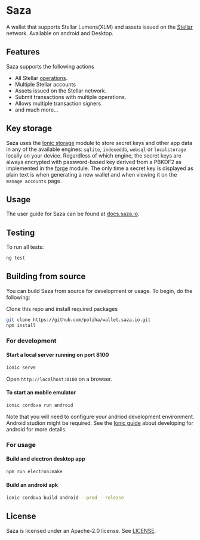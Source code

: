 # Saza

A wallet that supports Stellar Lumens(XLM) and assets issued on the [Stellar](https://www.stellar.org/) network.
Available on android and Desktop.

## Features

Saza supports the following actions

- All Stellar [operations](https://www.stellar.org/developers/guides/concepts/list-of-operations.html).
- Multiple Stellar accounts
- Assets issued on the Stellar network.
- Submit transactions with multiple operations.
- Allows multiple transaction signers
- and much more...

## Key storage

Saza uses the [Ionic storage](https://github.com/ionic-team/ionic-storage) module to store secret keys and other app data in any of the available engines: `sqlite`, `indexeddb`, `websql` or `localstorage` locally on your device. Regardless of which engine, the secret keys are always encrypted with password-based key derived from a PBKDF2 as implemented in the [forge](https://github.com/digitalbazaar/forge#ciphers-1) module.
The only time a secret key is displayed as plain text is when generating a new wallet and when viewing it on the `manage accounts` page.

## Usage

The user guide for Saza can be found at [docs.saza.io](https://docs.saza.io).

## Testing

To run all tests:

```bash
ng test
```

## Building from source

You can build Saza from source for development or usage. To begin, do the following:

Clone this repo and install required packages

```bash
git clone https://github.com/poliha/wallet.saza.io.git
npm install
```

### For development

#### Start a local server running on port 8100

```bash
ionic serve
```

Open `http://localhost:8100` on a browser.

#### To start an mobile emulator

```bash
ionic cordova run android
```

Note that you will need to configure your andriod development environment. Android studion might be required. See the [Ionic guide](https://ionicframework.com/docs/developing/android) about developing for android for more details.

### For usage

#### Build and electron desktop app

```bash
npm run electron:make
```

#### Build an android apk

```bash
ionic cordova build android --prod --release
```

## License

Saza is licensed under an Apache-2.0 license. See [LICENSE](./LICENSE).
